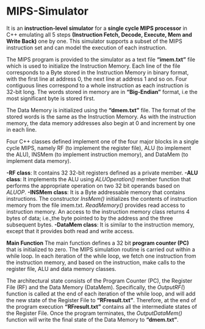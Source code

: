 # MIPS-Simulator
It is an **instruction-level simulator** for a **single cycle MIPS processor** in C++ emulating all 5 steps **(Instruction Fetch, 
Decode, Execute, Mem and Write Back)** one by one. This simulator supports a subset of the MIPS instruction set and can model the execution of each instruction.

The MIPS program is provided to the simulator as a text file **“imem.txt”** file which is used to initialize the Instruction Memory. 
Each line of the file corresponds to a Byte stored in the Instruction Memory in binary format, with the first line at address 0, the
next line at address 1 and so on. Four contiguous lines correspond to a whole instruction as each instruction is 32-bit long. The 
words stored in memory are in **“Big-Endian”** format, i.e the most significant byte is stored first.

The Data Memory is initialized using the **“dmem.txt”** file. The format of the stored words is the same as the Instruction Memory.
As with the instruction memory, the data memory addresses also begin at 0 and increment by one in each line.

Four C++ classes defined implement one of the four major blocks in a single cycle MIPS, namely RF (to implement the register file),
ALU (to implement the ALU), INSMem (to implement instruction memory), and DataMem (to implement data memory).

**-RF class**: It contains 32 32-bit registers defined as a private member.
**-ALU class**: It implements the ALU using *ALUOperation()* member function that performs the appropriate operation on two 32 bit 
operands based on *ALUOP*.
**-INSMem class**: It is a Byte addressable memory that contains instructions. The constructor *InsMem()* initializes the contents of instruction memory from the file imem.txt. *ReadMemory()* provides read access to instruction memory. An access to the instruction memory class returns 4 bytes of data; i.e.,the byte pointed to by the address and the three subsequent bytes.
**-DataMem class**: It is similar to the instruction memory, except that it provides both read and write access.

**Main Function**
The main function defines a 32 bit **program counter (PC)** that is initialized to zero. The MIPS simulation routine is carried out within a while loop. In each iteration of the while loop, we fetch one instruction from the instruction memory, and based on the instruction, make calls to the register file, ALU and data memory classes.

The architectural state consists of the Program Counter (PC), the Register File (RF) and the Data Memory (DataMem). Specifically, the *OutputRF(*) function is called at the end of each iteration of the while loop, and will add the new state of the Register File to **“RFresult.txt”**. Therefore, at the end of the program execution **“RFresult.txt”** contains all the intermediate states of the Register File. Once the program terminates, the *OutputDataMem()* function will write the final state of the Data Memory to **“dmem.txt”**.
